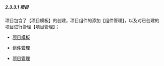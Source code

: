 ##### 2.3.3.1 项目

项目包含了【项目模板】的创建，项目组件的添加【组件管理】，以及对已创建的项目进行管理【项目管理】；

* [项目模板](/guide/yong-hu-shou-ce/xiang-mu/pei-zhi-zhong-xin/xiang-mu/xiang-mu-mo-ban.md)

* [组件管理](/guide/yong-hu-shou-ce/xiang-mu/pei-zhi-zhong-xin/xiang-mu/zu-jian-guan-li.md)

* [ 项目管理](/guide/yong-hu-shou-ce/xiang-mu/pei-zhi-zhong-xin/xiang-mu/xiang-mu-guan-li.md)







